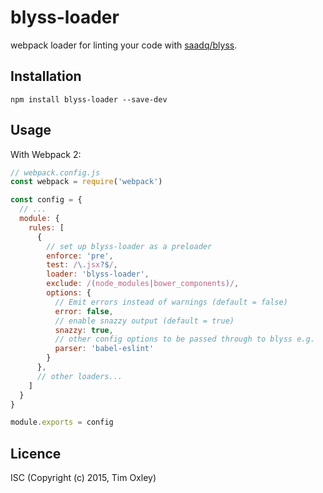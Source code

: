 # blyss-loader

webpack loader for linting your code with [saadq/blyss](https://github.com/saadq/blyss).

## Installation

```
npm install blyss-loader --save-dev
```

## Usage

With Webpack 2:

```js
// webpack.config.js
const webpack = require('webpack')

const config = {
  // ...
  module: {
    rules: [
      {
        // set up blyss-loader as a preloader
        enforce: 'pre',
        test: /\.jsx?$/,
        loader: 'blyss-loader',
        exclude: /(node_modules|bower_components)/,
        options: {
          // Emit errors instead of warnings (default = false)
          error: false,
          // enable snazzy output (default = true)
          snazzy: true,
          // other config options to be passed through to blyss e.g.
          parser: 'babel-eslint'
        }
      },
      // other loaders...
    ]
  }
}

module.exports = config
```

## Licence

ISC (Copyright (c) 2015, Tim Oxley)
